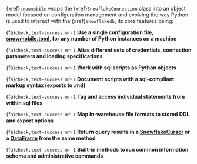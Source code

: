 {xref}`snowmobile` wraps the {xref}`SnowflakeConnection` class into an object model focused on configuration 
management and evolving the way Python is used to interact with the {xref}`snowflakedb`, its core features being:

{fa}`check,text-success mr-1` **Use a single configuration file, [snowmobile.toml](./usage/snowmobile_toml.md#snowmobiletoml), for any number of Python instances on a machine**

{fa}`check,text-success mr-1` **Alias different sets of credentials, connection parameters and loading specifications**

{fa}`check,text-success mr-1` **Work with sql scripts as Python objects**

{fa}`check,text-success mr-1` **Document scripts with a sql-compliant markup syntax (exports to .md)**

{fa}`check,text-success mr-1` **Tag and access individual statements from within sql files**

{fa}`check,text-success mr-1` **Map in-warehouse file formats to stored DDL and export options**

{fa}`check,text-success mr-1` **Return query results in a [SnowflakeCursor](https://docs.snowflake.com/en/user-guide/python-connector-api.html) 
or a [DataFrame](https://pandas.pydata.org/pandas-docs/stable/reference/api/pandas.DataFrame.html) from the same method**

{fa}`check,text-success mr-1` **Built-in methods to run common information schema and administrative commands**
